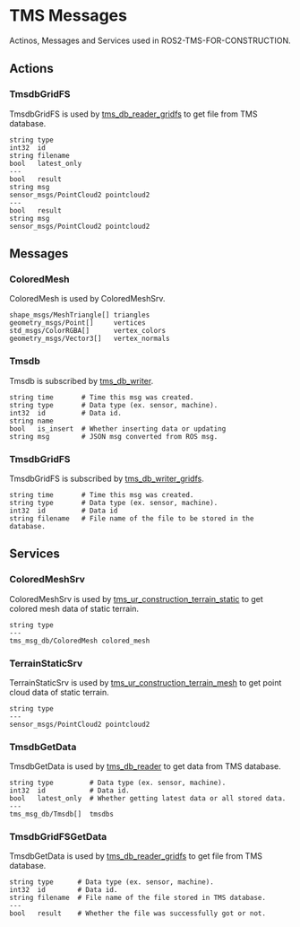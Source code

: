 # TMS Messages

Actinos, Messages and Services used in ROS2-TMS-FOR-CONSTRUCTION.

## Actions

### TmsdbGridFS

TmsdbGridFS is used by [tms_db_reader_gridfs](../tms_db/tms_db_manager/tms_db_manager/tms_db_reader_gridfs.py) to get file from TMS database.

```
string type
int32  id
string filename
bool   latest_only
---
bool   result
string msg
sensor_msgs/PointCloud2 pointcloud2
---
bool   result
string msg
sensor_msgs/PointCloud2 pointcloud2
```

## Messages

### ColoredMesh

ColoredMesh is used by ColoredMeshSrv.

```
shape_msgs/MeshTriangle[] triangles
geometry_msgs/Point[]     vertices
std_msgs/ColorRGBA[]      vertex_colors
geometry_msgs/Vector3[]   vertex_normals

```

### Tmsdb

Tmsdb is subscribed by [tms_db_writer](../tms_db/tms_db_manager/tms_db_manager/tms_db_writer.py).

```
string time       # Time this msg was created.
string type       # Data type (ex. sensor, machine).
int32  id         # Data id.
string name
bool   is_insert  # Whether inserting data or updating
string msg        # JSON msg converted from ROS msg.
```

### TmsdbGridFS

TmsdbGridFS is subscribed by [tms_db_writer_gridfs](../tms_db/tms_db_manager/tms_db_manager/tms_db_writer_gridfs.py).

```
string time       # Time this msg was created.
string type       # Data type (ex. sensor, machine).
int32  id         # Data id 
string filename   # File name of the file to be stored in the database.
```

## Services

### ColoredMeshSrv

ColoredMeshSrv is used by [tms_ur_construction_terrain_static](../tms_ur/tms_ur_construction/tms_ur_construction/tms_ur_construction_terrain_static.py) to get colored mesh data of static terrain.

```
string type
---
tms_msg_db/ColoredMesh colored_mesh
```

### TerrainStaticSrv

TerrainStaticSrv is used by [tms_ur_construction_terrain_mesh](../tms_ur/tms_ur_construction/tms_ur_construction/tms_ur_construction_terrain_mesh.py) to get point cloud data of static terrain.

```
string type
---
sensor_msgs/PointCloud2 pointcloud2
```

### TmsdbGetData

TmsdbGetData is used by [tms_db_reader](../tms_db/tms_db_manager/tms_db_manager/tms_db_reader.py) to get data from TMS database.

```
string type         # Data type (ex. sensor, machine).
int32  id           # Data id.
bool   latest_only  # Whether getting latest data or all stored data.
---
tms_msg_db/Tmsdb[]  tmsdbs
```

### TmsdbGridFSGetData

TmsdbGetData is used by [tms_db_reader_gridfs](../tms_db/tms_db_manager/tms_db_manager/tms_db_reader_gridfs.py) to get file from TMS database.

```
string type      # Data type (ex. sensor, machine).
int32  id        # Data id.
string filename  # File name of the file stored in TMS database.
---
bool   result    # Whether the file was successfully got or not.
```
